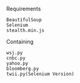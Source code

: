 Requirements
```
BeautifulSoup
Selenium
stealth.min.js
```

Containing 
 ```
 wsj.py
 cnbc.py
 yahoo.py
 bloomberg.py
 twii.py(Selenium Version)
 ```
